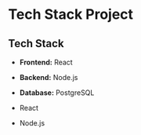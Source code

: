 # Tech Stack Project

## Tech Stack
- **Frontend:** React 
- **Backend:** Node.js 
- **Database:** PostgreSQL

- React
- Node.js

